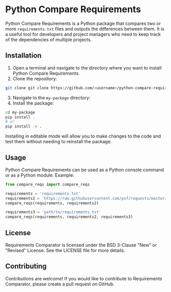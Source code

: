# Python Compare Requirements
Python Compare Requirements is a Python package that compares two or more `requirements.txt` files and outputs the differences between them. It is a useful tool for developers and project managers who need to keep track of the dependencies of multiple projects.

## Installation

1. Open a terminal and navigate to the directory where you want to install Python Compare Requirements.
2. Clone the repository:

```bash
git clone git clone https://github.com/<username>/python-compare-requirements.git
```

3. Navigate to the `my-package` directory:
4. Install the package:

```bash
cd my-package
pip install .
# or
pip install -e .
```
Installing in editable mode will allow you to make changes to the code and test them without needing to reinstall the package.


## Usage
Python Compare Requirements can be used as a Python console command or as a Python module.  Example:

```python
from compare_reqs import compare_reqs

requirements = 'requirements.txt'
requirements2 = 'https://raw.githubusercontent.com/psf/requests/master/requirements.txt'
compare_reqs(requirements, requirements2)

requirements3 = 'path/to/requirements.txt'
compare_reqs(requirements, requirements2, requirements3)
```

## License
Requirements Comparator is licensed under the BSD 3-Clause "New" or "Revised" License. See the LICENSE file for more details.

## Contributing
Contributions are welcome! If you would like to contribute to Requirements Comparator, please create a pull request on GitHub.
